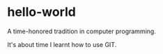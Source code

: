 # hello-world
A time-honored tradition in computer programming.

It's about time I learnt how to use GIT.
